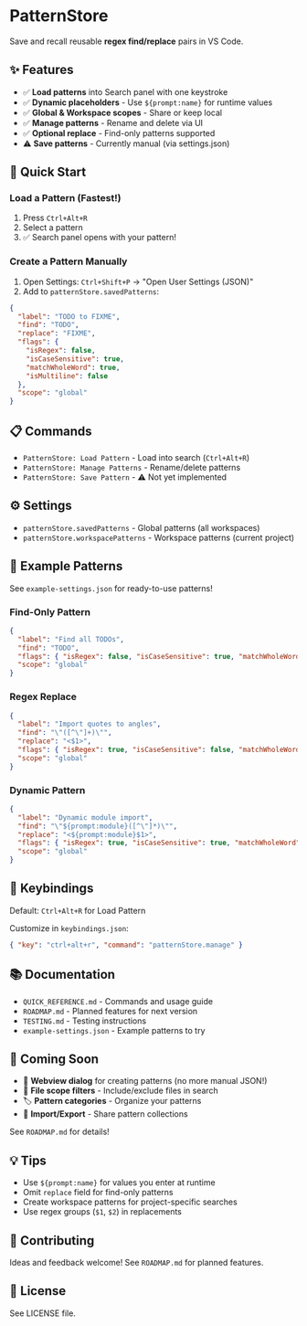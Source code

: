 # PatternStore

Save and recall reusable **regex find/replace** pairs in VS Code.

## ✨ Features
- ✅ **Load patterns** into Search panel with one keystroke
- ✅ **Dynamic placeholders** - Use `${prompt:name}` for runtime values
- ✅ **Global & Workspace scopes** - Share or keep local
- ✅ **Manage patterns** - Rename and delete via UI
- ✅ **Optional replace** - Find-only patterns supported
- ⚠️ **Save patterns** - Currently manual (via settings.json)

## 🚀 Quick Start

### Load a Pattern (Fastest!)
1. Press `Ctrl+Alt+R`
2. Select a pattern
3. ✅ Search panel opens with your pattern!

### Create a Pattern Manually
1. Open Settings: `Ctrl+Shift+P` → "Open User Settings (JSON)"
2. Add to `patternStore.savedPatterns`:
```json
{
  "label": "TODO to FIXME",
  "find": "TODO",
  "replace": "FIXME",
  "flags": {
    "isRegex": false,
    "isCaseSensitive": true,
    "matchWholeWord": true,
    "isMultiline": false
  },
  "scope": "global"
}
```

## 📋 Commands
- `PatternStore: Load Pattern` - Load into search (`Ctrl+Alt+R`)
- `PatternStore: Manage Patterns` - Rename/delete patterns
- `PatternStore: Save Pattern` - ⚠️ Not yet implemented

## ⚙️ Settings
- `patternStore.savedPatterns` - Global patterns (all workspaces)
- `patternStore.workspacePatterns` - Workspace patterns (current project)

## 🎯 Example Patterns

See `example-settings.json` for ready-to-use patterns!

### Find-Only Pattern
```json
{
  "label": "Find all TODOs",
  "find": "TODO",
  "flags": { "isRegex": false, "isCaseSensitive": true, "matchWholeWord": true, "isMultiline": false },
  "scope": "global"
}
```

### Regex Replace
```json
{
  "label": "Import quotes to angles",
  "find": "\"([^\"]+)\"",
  "replace": "<$1>",
  "flags": { "isRegex": true, "isCaseSensitive": false, "matchWholeWord": false, "isMultiline": false },
  "scope": "global"
}
```

### Dynamic Pattern
```json
{
  "label": "Dynamic module import",
  "find": "\"${prompt:module}([^\"]*)\"",
  "replace": "<${prompt:module}$1>",
  "flags": { "isRegex": true, "isCaseSensitive": true, "matchWholeWord": false, "isMultiline": false },
  "scope": "global"
}
```

## 🎹 Keybindings

Default: `Ctrl+Alt+R` for Load Pattern

Customize in `keybindings.json`:
```json
{ "key": "ctrl+alt+r", "command": "patternStore.manage" }
```

## 📚 Documentation

- `QUICK_REFERENCE.md` - Commands and usage guide
- `ROADMAP.md` - Planned features for next version
- `TESTING.md` - Testing instructions
- `example-settings.json` - Example patterns to try

## 🔮 Coming Soon

- 🎨 **Webview dialog** for creating patterns (no more manual JSON!)
- 📁 **File scope filters** - Include/exclude files in search
- 🏷️ **Pattern categories** - Organize your patterns
- 💾 **Import/Export** - Share pattern collections

See `ROADMAP.md` for details!

## 💡 Tips

- Use `${prompt:name}` for values you enter at runtime
- Omit `replace` field for find-only patterns
- Create workspace patterns for project-specific searches
- Use regex groups (`$1`, `$2`) in replacements

## 🤝 Contributing

Ideas and feedback welcome! See `ROADMAP.md` for planned features.

## 📄 License

See LICENSE file.
